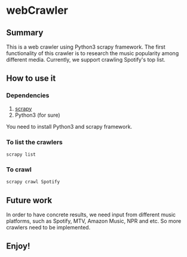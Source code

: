 # webCrawler
## Summary
This is a web crawler using Python3 scrapy framework.  The first functionality of this crawler is to research the music popularity among different media.  Currently, we support crawling Spotify's top list.

## How to use it
### Dependencies
1. [scrapy](https://github.com/scrapy/scrapy/blob/master/README.rst)
2. Python3 (for sure)

You need to install Python3 and scrapy framework.
### To list the crawlers
```scrapy list```

### To crawl
```scrapy crawl Spotify```

## Future work
In order to have concrete results, we need input from different music platforms, such as Spotify, MTV, Amazon Music, NPR and etc.  So more crawlers need to be implemented.

## Enjoy!
